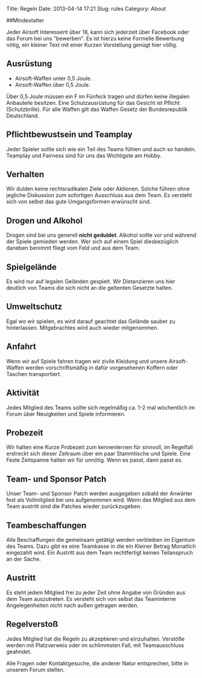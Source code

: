 Title: Regeln
Date: 2013-04-14 17:21
Slug: rules
Category: About

##Mindestalter

Jeder Airsoft Interessent über 18, kann sich jederzeit über Facebook oder das Forum bei uns "bewerben". Es ist hierzu keine Formelle Bewerbung nötig, ein kleiner Text mit einer Kurzen Vorstellung genügt hier völlig.


## Ausrüstung

* Airsoft-Waffen unter 0,5 Joule.
* Airsoft-Waffen über 0,5 Joule.

Über 0,5 Joule müssen ein F im Fünfeck tragen und dürfen keine illegalen Anbauteile besitzen. Eine Schutzausrüstung für das Gesicht ist Pflicht (Schutzbrille). Für alle Waffen gilt das Waffen Gesetz der Bundesrepublik Deutschland.


## Pflichtbewustsein und Teamplay

Jeder Spieler sollte sich wie ein Teil des Teams fühlen und auch so handeln. Teamplay und Fairness sind für uns das Wichtigste am Hobby.


## Verhalten

Wir dulden keine rechtsradikalen Ziele oder Aktionen. Solche führen ohne jegliche Diskussion zum sofortigen Ausschluss aus dem Team. Es versteht sich von selbst das gute Umgangsformen erwünscht sind.


## Drogen und Alkohol

Drogen sind bei uns generell **nicht geduldet**. Alkohol sollte vor und während der Spiele gemieden werden. Wer sich auf einem Spiel diesbezüglich daneben benimmt fliegt vom Feld und aus dem Team.


## Spielgelände

Es wird nur auf legalen Geländen gespielt. Wir Distanzieren uns hier deutlich von Teams die sich nicht an die geltenten Gesetzte halten.


## Umweltschutz

Egal wo wir spielen, es wird darauf geachtet das Gelände sauber zu hinterlassen. Mitgebrachtes wird auch wieder mitgenommen.


## Anfahrt

Wenn wir auf Spiele fahren tragen wir zivile Kleidung und unsere Airsoft-Waffen werden vorschriftsmäßig in dafür vorgesehenen Koffern
oder Taschen transportiert.


## Aktivität

Jedes Mitglied des Teams sollte sich regelmäßig ca. 1-2 mal wöchentlich im Forum über Neuigkeiten und Spiele informieren.


## Probezeit

Wir halten eine Kurze Probezeit zum kennenlernen für sinnvoll, im Regelfall erstreckt sich dieser Zeitraum über ein paar Stammtische und Spiele. Eine Feste Zeitspanne halten wir für unnötig. Wenn es passt, dann passt es.


## Team- und Sponsor Patch

Unser Team- und Sponsor Patch werden ausgegeben sobald der Anwärter fest als Vollmitglied bei uns aufgenommen wird. Wenn das Mitglied aus dem Team austritt sind die Patches wieder zurückzugeben.


## Teambeschaffungen

Alle Beschaffungen die gemeinsam getätigt werden verbleiben im Eigentum des Teams. Dazu gibt es eine Teamkasse in die ein Kleiner Betrag Monatlich eingezahlt wird. Ein Austritt aus dem Team rechtfertigt keinen Teilanspruch an der Sache.


## Austritt

Es steht jedem Mitglied frei zu jeder Zeit ohne Angabe von Gründen aus dem Team auszutreten.
Es versteht sich von selbst das Teaminterne Angelegenheiten nicht nach außen getragen werden.


## Regelverstoß

Jedes Mitglied hat die Regeln zu akzeptieren und einzuhalten. Verstöße werden
mit Platzverweis oder im schlimmsten Fall, mit Teamausschluss geahndet.

Alle Fragen oder Kontaktgesuche, die anderer Natur entsprechen, bitte in unserem Forum stellen.
